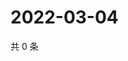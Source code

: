 # 2022-03-04

共 0 条

<!-- BEGIN WEIBO -->
<!-- 最后更新时间 Fri Mar 04 2022 17:14:34 GMT+0800 (China Standard Time) -->

<!-- END WEIBO -->
